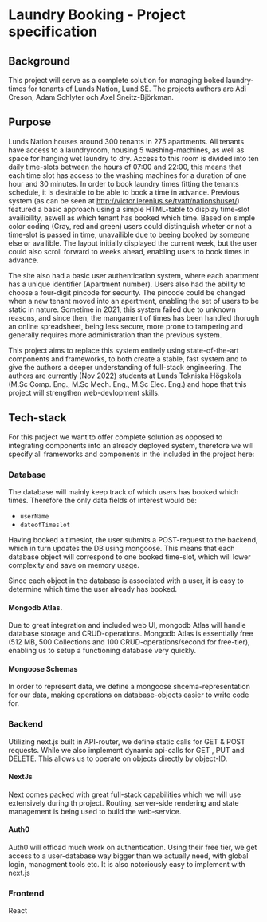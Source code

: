 # Laundry Booking - Project specification 

## Background
This project will serve as a complete solution for managing boked laundry-times for tenants of Lunds Nation, Lund SE.
The projects authors are Adi Creson, Adam Schlyter och Axel Sneitz-Björkman. 

## Purpose 
Lunds Nation houses around 300 tenants in 275 apartments. All tenants have access to a laundryroom, housing 5 washing-machines, as well as space for hanging wet laundry to dry. Access to this room is divided into ten daily 
time-slots between the hours of 07:00 and 22:00, this means that each time slot has access to the washing machines for a duration of one hour and 30 minutes. In order to book laundry times fitting the tenants schedule, it is 
desirable to be able to book a time in advance. Previous system (as can be seen at http://victor.lerenius.se/tvatt/nationshuset/) featured a basic approach using a simple HTML-table to display time-slot availibility, aswell as 
which tenant has booked which time. Based on simple color coding (Gray, red and green) users could distinguish wheter or not a time-slot is passed in time, unavailible due to beeing booked by someone else or availible. The layout
initially displayed the current week, but the user could also scroll forward to weeks ahead, enabling users to book times in advance. 

The site also had a basic user authentication system, where each apartment has a unique identifier (Apartment number). Users also had the ability to choose a four-digit pincode for security. The pincode could be changed when a new tenant 
moved into an apertment, enabling the set of users to be static in nature. Sometime in 2021, this system failed due to unknown reasons, and since then, the mangament of times has been handled thorugh an online spreadsheet, being
less secure, more prone to tampering and generally requires more administration than the previous system. 

This project aims to replace this system entirely using state-of-the-art components and frameworks, to both create a stable, fast system and to give the authors a deeper understanding of full-stack engineering. The authors are 
currently (Nov 2022) students at Lunds Tekniska Högskola (M.Sc Comp. Eng., M.Sc Mech. Eng., M.Sc Elec. Eng.) and hope that this project will strengthen web-devlopment skills. 

## Tech-stack
       
For this project we want to offer complete solution as opposed to integrating components into an already deployed system, therefore we will specify all frameworks and components in the included in the project here:

### Database
The database will mainly keep track of which users has booked which times. Therefore the only data fields of interest would be: 
- `userName`
- `dateofTimeslot`

Having booked a timeslot, the user submits a POST-request to the backend, which in turn updates the DB using mongoose. This means that each database object will correspond to one booked time-slot, which will lower complexity and save on memory usage. 

Since each object in the database is associated with a user, it is easy to determine which time the user already has booked. 

#### Mongodb Atlas. 
Due to great integration and included web UI, mongodb Atlas will handle database storage and CRUD-operations. Mongodb Atlas is essentially free (512 MB, 500 Collections and 100 CRUD-operations/second for free-tier), enabling us to 
setup a functioning database very quickly. 
#### Mongoose Schemas
In order to represent data, we define a mongoose shcema-representation for our data, making operations on database-objects easier to write code for.  

### Backend
Utilizing next.js built in API-router, we define static calls for GET & POST requests. While we also implement dynamic api-calls for GET , PUT and DELETE. This allows us to operate on objects directly by object-ID.  

#### NextJs
Next comes packed with great full-stack capabilities which we will use extensively during th project. Routing, server-side rendering and state management is being used to build the web-service. 

#### Auth0 
Auth0 will offload much work on authentication. Using their free tier, we get access to a user-database way bigger than we actually need, with global login, managment tools etc. It is also notoriously easy to implement with next.js

### Frontend
React

